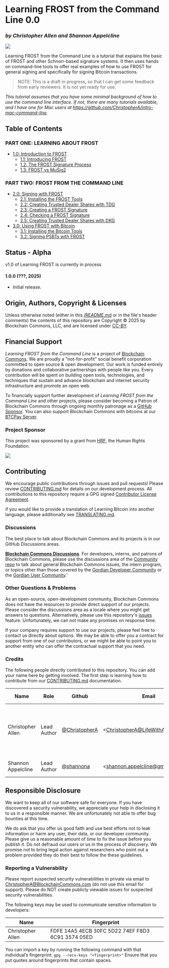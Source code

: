 # Learning FROST from the Command Line 0.0
### _by Christopher Allen and Shannon Appelcline_

![](https://www.blockchaincommons.com/images/projects/lbtc-screen.png)

Learning FROST from the Command Line is a tutorial that explains the
basic of FROST and other Schnorr-based signature systems. It then uses
hands on command-line tools to offer real examples of how to use FROST
for general signing and specifically for signing Bitcoin transactions.

> NOTE: This is a draft in progress, so that I can get some feedback
from early reviewers. It is not yet ready for use.

_This tutorial assumes that you have some minimal background of how to
use the command line interface. If not, there are many tutorials
available, and I have one for Mac users at
https://github.com/ChristopherA/intro-mac-command-line._

## Table of Contents

### PART ONE: LEARNING ABOUT FROST

* [1.0: Introduction to FROST](01_0_Introduction.md)
  * [1.1: Introducing FROST](01_1_Introducing_FROST.md)
  * [1.2: The FROST Signature Process](01_2_FROST_Signature_Process.md)
  * [1.3: FROST vs MuSig2](01_3_FROST_vs_MuSig.md)
 
### PART TWO: FROST FROM THE COMMAND LINE

* [2.0: Signing with FROST](02_0_Signing_with_FROST.md)
  * [2.1: Installing the FROST Tools](02_1_Installing_FROST_Tools.md)
  * [2.2: Creating Trusted Dealer Shares with TDG](02_2_Creating_FROST_Secret_Shares_with_TDG.md)
  * [2.3: Creating a FROST Signature](02_3_Creating_FROST_Signature.md)
  * [2.4: Checking a FROST Signature](02_4_Checking_FROST_Signature.md)
  * [2.5: Creating Trusted Dealer Shares with DKG](02_5_Creating_FROST_Secret_Shares_with_DKG.md)  
* [3.0: Using FROST with Bitcoin](03_0_FROST_and_Bitcoin.md)
  * [3.1: Installing the Bitcoin Tools](03_1_Installing_Bitcoin_Tools.md)
  * [3.2: Signing PSBTs with FROST](03_2_Signing_PSBTs_with_FROST.md)
  
## Status - Alpha

v1.0 of Learning FROST is currently in process

#### 1.0.0 (???, 2025)

* Initial release.

## Origin, Authors, Copyright & Licenses

Unless otherwise noted (either in this [/README.md](./README.md) or in
the file's header comments) the contents of this repository are
Copyright © 2025 by Blockchain Commons, LLC, and are licensed under
[CC-BY](./LICENSE-CC-BY-4.0.md).

## Financial Support

*Learning FROST from the Command Line* is a project of [Blockchain Commons](https://www.blockchaincommons.com/). We are proudly a "not-for-profit" social benefit corporation committed to open source & open development. Our work is funded entirely by donations and collaborative partnerships with people like you. Every contribution will be spent on building open tools, technologies, and techniques that sustain and advance blockchain and internet security infrastructure and promote an open web.

To financially support further development of *Learning FROST from the Command Line* and other projects, please consider becoming a Patron of Blockchain Commons through ongoing monthly patronage as a [GitHub Sponsor](https://github.com/sponsors/BlockchainCommons). You can also support Blockchain Commons with bitcoins at our [BTCPay Server](https://btcpay.blockchaincommons.com/).

### Project Sponsor

This project was sponsored by a grant from [HRF](https://hrf.org/),
the Human Rights Foundation.

![](https://www.blockchaincommons.com/images/sponsors/hrf-white.png)

## Contributing

We encourage public contributions through issues and pull requests! Please review [CONTRIBUTING.md](./CONTRIBUTING.md) for details on our development process. All contributions to this repository require a GPG signed [Contributor License Agreement](./CLA.md).

if you would like to provide a translation of Learning Bitcoin into another language, please additionally see [TRANSLATING.md](./TRANSLATING.md).

### Discussions

The best place to talk about Blockchain Commons and its projects is in our GitHub Discussions areas.

[**Blockchain Commons Discussions**](https://github.com/BlockchainCommons/Community/discussions). For developers, interns, and patrons of Blockchain Commons, please use the discussions area of the [Community repo](https://github.com/BlockchainCommons/Community) to talk about general Blockchain Commons issues, the intern program, or topics other than those covered by the [Gordian Developer Community](https://github.com/BlockchainCommons/Gordian-Developer-Community/discussions) or the 
[Gordian User Community](https://github.com/BlockchainCommons/Gordian/discussions).'

### Other Questions & Problems

As an open-source, open-development community, Blockchain Commons does not have the resources to provide direct support of our projects. Please consider the discussions area as a locale where you might get answers to questions. Alternatively, please use this repository's [issues](../../issues) feature. Unfortunately, we can not make any promises on response time.

If your company requires support to use our projects, please feel free to contact us directly about options. We may be able to offer you a contract for support from one of our contributors, or we might be able to point you to another entity who can offer the contractual support that you need.

### Credits

The following people directly contributed to this repository. You can add your name here by getting involved. The first step is learning how to contribute from our [CONTRIBUTING.md](./CONTRIBUTING.md) documentation.


| Name              | Role                | Github                                            | Email                                 | GPG Fingerprint                                    |
| ----------------- | ------------------- | ------------------------------------------------- | ------------------------------------- | -------------------------------------------------- |
| Christopher Allen | Lead Author | [@ChristopherA](https://github.com/ChristopherA) | \<ChristopherA@LifeWithAlacrity.com\> | FDFE 14A5 4ECB 30FC 5D22  74EF F8D3 6C91 3574 05ED |
| Shannon Appelcline |  Lead Author | [@shannona](https://github.com/shannona) | \<shannon.appelcline@gmail.com\> | 7EC6 B928 606F 27AD |


## Responsible Disclosure

We want to keep all of our software safe for everyone. If you have
discovered a security vulnerability, we appreciate your help in
disclosing it to us in a responsible manner. We are unfortunately not
able to offer bug bounties at this time.

We do ask that you offer us good faith and use best efforts not to leak information or harm any user, their data, or our developer community. Please give us a reasonable amount of time to fix the issue before you publish it. Do not defraud our users or us in the process of discovery. We promise not to bring legal action against researchers who point out a problem provided they do their best to follow the these guidelines.

### Reporting a Vulnerability

Please report suspected security vulnerabilities in private via email to ChristopherA@BlockchainCommons.com (do not use this email for support). Please do NOT create publicly viewable issues for suspected security vulnerabilities.

The following keys may be used to communicate sensitive information to developers:

| Name              | Fingerprint                                        |
| ----------------- | -------------------------------------------------- |
| Christopher Allen | FDFE 14A5 4ECB 30FC 5D22  74EF F8D3 6C91 3574 05ED |

You can import a key by running the following command with that individual’s fingerprint: `gpg --recv-keys "<fingerprint>"` Ensure that you put quotes around fingerprints that contain spaces.
